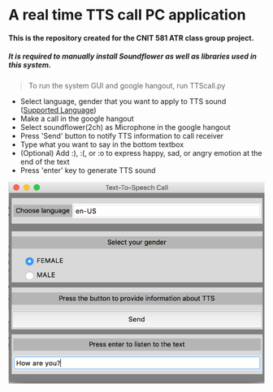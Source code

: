 # A real time TTS call PC application 
#### This is the repository created for the CNIT 581 ATR class group project.

##### It is required to manually install Soundflower as well as libraries used in this system.

> To run the system GUI and google hangout, run TTScall.py

* Select language, gender that you want to apply to TTS sound 
([Supported Language](https://cloud.google.com/text-to-speech/docs/voices))
* Make a call in the google hangout
* Select soundflower(2ch) as Microphone in the google hangout
* Press 'Send' button to notify TTS information to call receiver
* Type what you want to say in the bottom textbox 
* (Optional) Add :), :(, or :o to express happy, sad, or angry emotion at the end of the text
* Press 'enter' key to generate TTS sound



![System GUI overview](https://github.com/Haley-Jang/CNIT581_ATR_Project/blob/master/PC_GUI.png)
      

